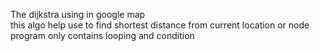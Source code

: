 The dijkstra using in google map
<br>
this algo help use to find shortest distance from current location or node
<br>
program only contains looping and condition
